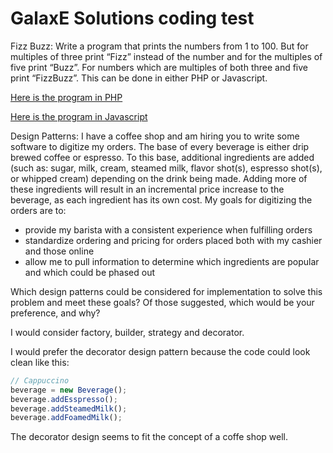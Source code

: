 # GalaxE Solutions coding test


Fizz Buzz:
Write a program that prints the numbers from 1 to 100. But for multiples of three print “Fizz” instead of the number and for the multiples of five print “Buzz”. 
For numbers which are multiples of both three and five print “FizzBuzz”. This can be done in either PHP or Javascript.

[Here is the program in PHP](https://github.com/njtietz/galaxE-code-test/blob/master/fizz_buzz.php)

[Here is the program in Javascript](https://github.com/njtietz/galaxE-code-test/blob/master/fizz_buzz.js)

Design Patterns:
I have a coffee shop and am hiring you to write some software to digitize my orders. The base of every beverage is either drip brewed coffee or espresso. To this base, additional ingredients are added (such as: sugar, milk, cream, steamed milk, flavor shot(s), espresso shot(s), or whipped cream) depending on the drink being made. Adding more of these ingredients will result in an incremental price increase to the beverage, as each ingredient has its own cost. My goals for digitizing the orders are to: 

  - provide my barista with a consistent experience when fulfilling orders 
  - standardize ordering and pricing for orders placed both with my cashier and those online
  - allow me to pull information to determine which ingredients are popular and which could be phased out
  
Which design patterns could be considered for implementation to solve this problem and meet these goals? Of those suggested, which would be your preference, and why? 


I would consider factory, builder, strategy and decorator.

I would prefer the decorator design pattern because the code could look clean like this:

```javascript
// Cappuccino
beverage = new Beverage();
beverage.addEsspresso();
beverage.addSteamedMilk();
beverage.addFoamedMilk();
```
The decorator design seems to fit the concept of a coffe shop well.
